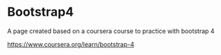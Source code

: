 # Bootstrap4
A page created based on a coursera course to practice with bootstrap 4

https://www.coursera.org/learn/bootstrap-4
